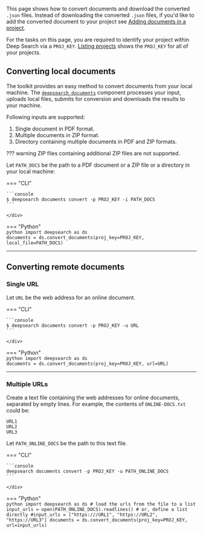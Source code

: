 This page shows how to convert documents and download the converted `.json` files. Instead of downloading the converted `.json` files, if you'd like to add the converted document to your project see [Adding documents in a project](../guide/data_indices.md#adding-documents-in-a-project).

For the tasks on this page, you are required to identify your project within Deep Search via a `PROJ_KEY`. [Listing projects](projects.md#listing-projects-listprojects) shows the `PROJ_KEY` for all of your projects.


## Converting local documents

The toolkit provides an easy method to convert documents from your local machine. The [`deepsearch documents`](../cli-reference.md#documents) component processes your input, uploads local files, submits for conversion and downloads the results to your machine. 


Following inputs are supported:

1. Single document in PDF format.
2. Multiple documents in ZIP format.
3. Directory containing multiple documents in PDF and ZIP formats.

??? warning
        ZIP files containing additional ZIP files are not supported.


Let `PATH_DOCS` be the path to a PDF document or a ZIP file or a directory in your local machine:

=== "CLI"
    <div class="termy">

    ```console
    $ deepsearch documents convert -p PROJ_KEY -i PATH_DOCS
    ```

    </div>

=== "Python"       
    ```python
    import deepsearch as ds                                         
    documents = ds.convert_documents(proj_key=PROJ_KEY, local_file=PATH_DOCS)
    ```

--- 

## Converting remote documents

### Single URL

Let `URL` be the web address for an online document.

=== "CLI"
    <div class="termy">

    ```console
    $ deepsearch documents convert -p PROJ_KEY -u URL
    ```

    </div>


=== "Python"       
    ```python
    import deepsearch as ds                                         
    documents = ds.convert_documents(proj_key=PROJ_KEY, url=URL)
    ```

--- 

### Multiple URLs

Create a text file containing the web addresses for online documents, separated by empty lines. For example, the contents of `ONLINE-DOCS.txt` could be:

```text
URL1
URL2
URL3
```

Let `PATH_ONLINE_DOCS` be the path to this text file.

=== "CLI"
    <div class="termy">

    ```console
    deepsearch documents convert -p PROJ_KEY -u PATH_ONLINE_DOCS
    ```

    </div>


=== "Python"       
    ```python
    import deepsearch as ds
    # load the urls from the file to a list
    input_urls = open(PATH_ONLINE_DOCS).readlines()
    # or, define a list directly
    #input_urls = ["https:///URL1", "https://URL2", "https://URL3"]
    documents = ds.convert_documents(proj_key=PROJ_KEY, url=input_urls)
    ```
